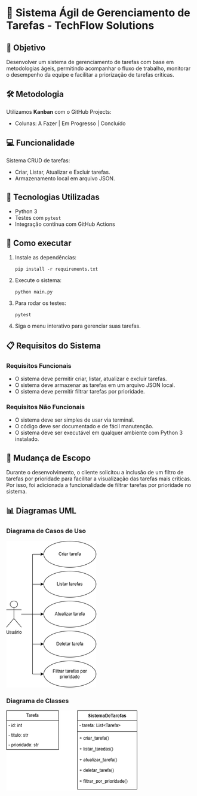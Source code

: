 # 📌 Sistema Ágil de Gerenciamento de Tarefas - TechFlow Solutions

## 🎯 Objetivo
Desenvolver um sistema de gerenciamento de tarefas com base em metodologias ágeis, permitindo acompanhar o fluxo de trabalho, monitorar o desempenho da equipe e facilitar a priorização de tarefas críticas.

## 🛠️ Metodologia
Utilizamos **Kanban** com o GitHub Projects:
- Colunas: A Fazer | Em Progresso | Concluído

## 💻 Funcionalidade
Sistema CRUD de tarefas:
- Criar, Listar, Atualizar e Excluir tarefas.
- Armazenamento local em arquivo JSON.

## 📐 Tecnologias Utilizadas
- Python 3
- Testes com `pytest`
- Integração contínua com GitHub Actions

## 🚀 Como executar

1. Instale as dependências:
   ```
   pip install -r requirements.txt
   ```

2. Execute o sistema:
   ```
   python main.py
   ```

3. Para rodar os testes:
   ```
   pytest
   ```

3. Siga o menu interativo para gerenciar suas tarefas.

## 📋 Requisitos do Sistema

### Requisitos Funcionais
- O sistema deve permitir criar, listar, atualizar e excluir tarefas.
- O sistema deve armazenar as tarefas em um arquivo JSON local.
- O sistema deve permitir filtrar tarefas por prioridade.

### Requisitos Não Funcionais
- O sistema deve ser simples de usar via terminal.
- O código deve ser documentado e de fácil manutenção.
- O sistema deve ser executável em qualquer ambiente com Python 3 instalado.

## 🔄 Mudança de Escopo

Durante o desenvolvimento, o cliente solicitou a inclusão de um filtro de tarefas por prioridade para facilitar a visualização das tarefas mais críticas. Por isso, foi adicionada a funcionalidade de filtrar tarefas por prioridade no sistema.

## 📊 Diagramas UML

### Diagrama de Casos de Uso
![Casos de Uso](docs/uml/Diagrama%20de%20Casos%20de%20Uso.drawio.png)

### Diagrama de Classes
![Diagrama de Classes](docs/uml/Diagrama%20de%20Classes.drawio.png)
